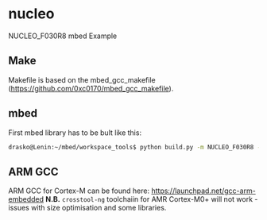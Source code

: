 # nucleo
NUCLEO_F030R8 mbed Example

## Make
Makefile is based on the mbed_gcc_makefile (https://github.com/0xc0170/mbed_gcc_makefile).

## mbed
First mbed library has to be bult like this:
```bash
drasko@Lenin:~/mbed/workspace_tools$ python build.py -m NUCLEO_F030R8 -t GCC_ARM
```

## ARM GCC
ARM GCC for Cortex-M can be found here: https://launchpad.net/gcc-arm-embedded
**N.B.** `crosstool-ng` toolchaiin for AMR Cortex-M0+ will not work - issues with size optimisation and some libraries.


